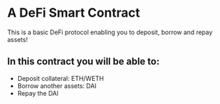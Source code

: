 # A DeFi Smart Contract

This is a basic DeFi protocol enabling you to deposit, borrow and repay assets!

## In this contract you will be able to:
* Deposit collateral: ETH/WETH
* Borrow another assets: DAI
* Repay the DAI